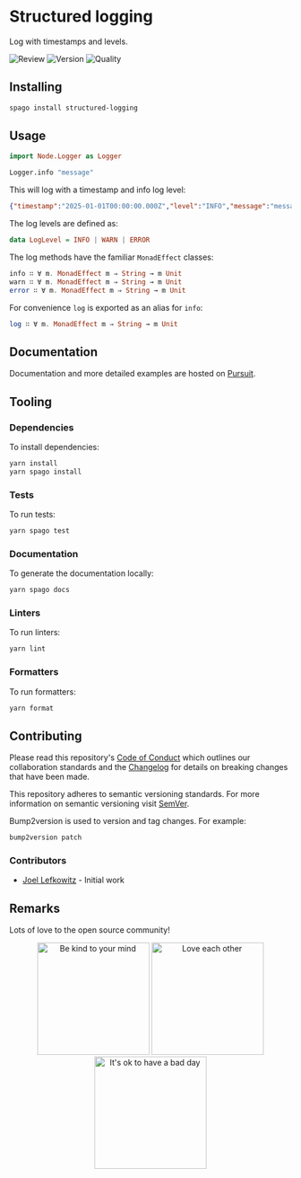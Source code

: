 # Structured logging

Log with timestamps and levels.

![Review](https://img.shields.io/github/actions/workflow/status/JoelLefkowitz/structured-logging/review.yaml)
![Version](https://pursuit.purescript.org/packages/purescript-structured-logging/badge)
![Quality](https://img.shields.io/codacy/grade/d87e4de169cb484180a7c1c74dd41166)

## Installing

```bash
spago install structured-logging
```

## Usage

```purs
import Node.Logger as Logger

Logger.info "message"
```

This will log with a timestamp and info log level:

```json
{"timestamp":"2025-01-01T00:00:00.000Z","level":"INFO","message":"message"}
```

The log levels are defined as:

```purs
data LogLevel = INFO | WARN | ERROR
```

The log methods have the familiar `MonadEffect` classes:

```purs
info ∷ ∀ m. MonadEffect m ⇒ String → m Unit
warn ∷ ∀ m. MonadEffect m ⇒ String → m Unit
error ∷ ∀ m. MonadEffect m ⇒ String → m Unit
```

For convenience `log` is exported as an alias for `info`:

```purs
log ∷ ∀ m. MonadEffect m ⇒ String → m Unit
```

## Documentation

Documentation and more detailed examples are hosted on [Pursuit](https://pursuit.purescript.org/packages/purescript-structured-logging).

## Tooling

### Dependencies

To install dependencies:

```bash
yarn install
yarn spago install
```

### Tests

To run tests:

```bash
yarn spago test
```

### Documentation

To generate the documentation locally:

```bash
yarn spago docs
```

### Linters

To run linters:

```bash
yarn lint
```

### Formatters

To run formatters:

```bash
yarn format
```

## Contributing

Please read this repository's [Code of Conduct](CODE_OF_CONDUCT.md) which outlines our collaboration standards and the [Changelog](CHANGELOG.md) for details on breaking changes that have been made.

This repository adheres to semantic versioning standards. For more information on semantic versioning visit [SemVer](https://semver.org).

Bump2version is used to version and tag changes. For example:

```bash
bump2version patch
```

### Contributors

- [Joel Lefkowitz](https://github.com/joellefkowitz) - Initial work

## Remarks

Lots of love to the open source community!

<div align='center'>
    <img width=200 height=200 src='https://media.giphy.com/media/osAcIGTSyeovPq6Xph/giphy.gif' alt='Be kind to your mind' />
    <img width=200 height=200 src='https://media.giphy.com/media/KEAAbQ5clGWJwuJuZB/giphy.gif' alt='Love each other' />
    <img width=200 height=200 src='https://media.giphy.com/media/WRWykrFkxJA6JJuTvc/giphy.gif' alt="It's ok to have a bad day" />
</div>
